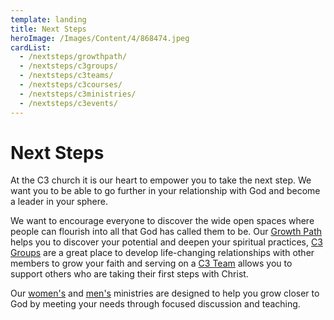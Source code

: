 ```yaml
---
template: landing
title: Next Steps
heroImage: /Images/Content/4/868474.jpeg
cardList:
  - /nextsteps/growthpath/
  - /nextsteps/c3groups/
  - /nextsteps/c3teams/
  - /nextsteps/c3courses/
  - /nextsteps/c3ministries/
  - /nextsteps/c3events/
---
```


# Next Steps

At the C3 church it is our heart to empower you to take the next step. We want you to be able to go further in your relationship with God and become a leader in your sphere.&nbsp;

We want to encourage everyone to discover the wide open spaces where people can flourish into all that God has called them to be. Our <a href="/nextsteps/growthpath/">Growth Path</a> helps you to discover your potential and deepen your spiritual practices, <a href="/nextsteps/c3groups/">C3 Groups</a> are a great place to develop life-changing relationships with other members to grow your faith and serving on a <a href="/nextsteps/c3teams/">C3 Team</a> allows you to support others who are taking their first steps with Christ.

Our <a href="/nextsteps/c3ministries/breathe/">women&#39;s</a> and <a href="/nextsteps/c3ministries/ascendmen/">men&#39;s</a> ministries are designed to help you grow closer to God by meeting your needs through focused discussion and teaching.  
&nbsp;
